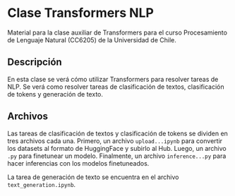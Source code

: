 # Clase Transformers NLP

Material para la clase auxiliar de Transformers para el curso Procesamiento de Lenguaje Natural (CC6205) de la Universidad de Chile.

## Descripción

En esta clase se verá cómo utilizar Transformers para resolver tareas de NLP. Se verá como resolver tareas de clasificación de textos, clasificación de tokens y generación de texto.

## Archivos

Las tareas de clasificación de textos y clasificación de tokens se dividen en tres archivos cada una. Primero, un archivo `upload...ipynb` para convertir los datasets al formato de HuggingFace y subirlo al Hub. Luego, un archivo `.py` para finetunear un modelo. Finalmente, un archivo `inference...py` para hacer inferencias con los modelos finetuneados.

La tarea de generación de texto se encuentra en el archivo `text_generation.ipynb`.

